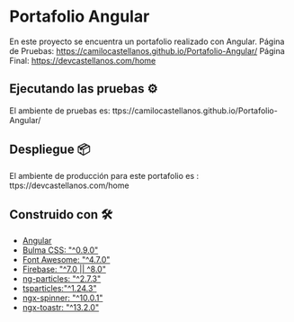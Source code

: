 # Portafolio Angular

En este proyecto se encuentra un portafolio realizado con Angular.
Página de Pruebas: https://camilocastellanos.github.io/Portafolio-Angular/
Página Final: https://devcastellanos.com/home 

## Ejecutando las pruebas ⚙️

El ambiente de pruebas es:  ttps://camilocastellanos.github.io/Portafolio-Angular/

## Despliegue 📦

El ambiente de producción para este portafolio es : ttps://devcastellanos.com/home 

## Construido con 🛠️

* [Angular](https://angular.io/api/core/Input)
* [Bulma CSS: "^0.9.0"](https://bulma.io/)
* [Font Awesome: "^4.7.0"](https://fontawesome.com/)
* [Firebase: "^7.0 || ^8.0"](https://firebase.google.com/)
* [ng-particles: "^2.7.3"](https://www.npmjs.com/package/ng-particles)
* [tsparticles:"^1.24.3"](https://www.npmjs.com/package/tsparticles)
* [ngx-spinner: "^10.0.1"](https://www.npmjs.com/package/ngx-spinner)
* [ngx-toastr: "^13.2.0"](https://www.npmjs.com/package/ngx-toastr)
